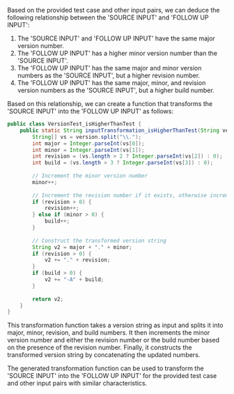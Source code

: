 Based on the provided test case and other input pairs, we can deduce the following relationship between the 'SOURCE INPUT' and 'FOLLOW UP INPUT':

1. The 'SOURCE INPUT' and 'FOLLOW UP INPUT' have the same major version number.
2. The 'FOLLOW UP INPUT' has a higher minor version number than the 'SOURCE INPUT'.
3. The 'FOLLOW UP INPUT' has the same major and minor version numbers as the 'SOURCE INPUT', but a higher revision number.
4. The 'FOLLOW UP INPUT' has the same major, minor, and revision version numbers as the 'SOURCE INPUT', but a higher build number.

Based on this relationship, we can create a function that transforms the 'SOURCE INPUT' into the 'FOLLOW UP INPUT' as follows:

```java
public class VersionTest_isHigherThanTest {
    public static String inputTransformation_isHigherThanTest(String version)  {
        String[] vs = version.split("\\.");
        int major = Integer.parseInt(vs[0]);
        int minor = Integer.parseInt(vs[1]);
        int revision = (vs.length > 2 ? Integer.parseInt(vs[2]) : 0);
        int build = (vs.length > 3 ? Integer.parseInt(vs[3]) : 0);
        
        // Increment the minor version number
        minor++;
        
        // Increment the revision number if it exists, otherwise increment the build number
        if (revision > 0) {
            revision++;
        } else if (minor > 0) {
            build++;
        }
        
        // Construct the transformed version string
        String v2 = major + "." + minor;
        if (revision > 0) {
            v2 += "." + revision;
        }
        if (build > 0) {
            v2 += "-A" + build;
        }
        
        return v2;
    }
}
```

This transformation function takes a version string as input and splits it into major, minor, revision, and build numbers. It then increments the minor version number and either the revision number or the build number based on the presence of the revision number. Finally, it constructs the transformed version string by concatenating the updated numbers.

The generated transformation function can be used to transform the 'SOURCE INPUT' into the 'FOLLOW UP INPUT' for the provided test case and other input pairs with similar characteristics.